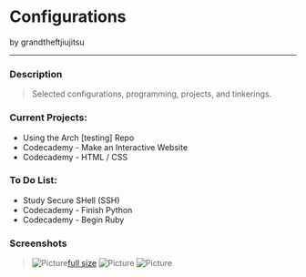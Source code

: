 Configurations
==========================

by grandtheftjiujitsu

---------------------

### Description
> Selected configurations, programming, projects, and tinkerings.

### Current Projects:
* Using the Arch [testing] Repo
* Codecademy - Make an Interactive Website
* Codecademy - HTML / CSS

### To Do List:
* Study Secure SHell (SSH)
* Codecademy - Finish Python
* Codecademy - Begin Ruby

### Screenshots
> ![Picture](https://raw.githubusercontent.com/grandtheftjiujitsu/Configs/codecademy/html_css/make-a-website/thumb.png)[full size](https://raw.githubusercontent.com/grandtheftjiujitsu/Configs/codecademy/html_css/make-a-website/fullsize.png)
> ![Picture](https://raw.githubusercontent.com/grandtheftjiujitsu/Configs/master/zsh-20140511.png)
> ![Picture](https://raw.githubusercontent.com/grandtheftjiujitsu/Configs/master/zsh-20140508.png)

